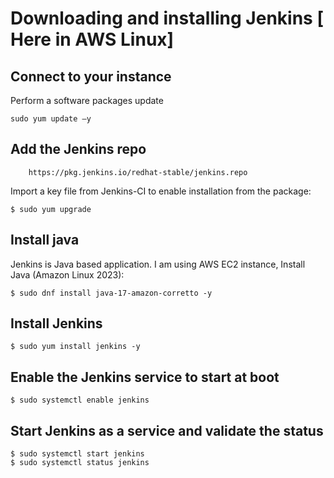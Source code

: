 # Downloading and installing Jenkins [ Here in AWS Linux]
## Connect to your instance
Perform a software packages update
```
sudo yum update –y
```
## Add the Jenkins repo

```$ sudo wget -O /etc/yum.repos.d/jenkins.repo \
    https://pkg.jenkins.io/redhat-stable/jenkins.repo
```
Import a key file from Jenkins-CI to enable installation from the package:

```$ sudo rpm --import https://pkg.jenkins.io/redhat-stable/jenkins.io-2023.key
$ sudo yum upgrade
```
## Install java
Jenkins is Java based application. I am using AWS EC2 instance, Install Java (Amazon Linux 2023):

```
$ sudo dnf install java-17-amazon-corretto -y
```

## Install Jenkins

```
$ sudo yum install jenkins -y
```

## Enable the Jenkins service to start at boot

```
$ sudo systemctl enable jenkins
```
## Start Jenkins as a service and validate the status

```
$ sudo systemctl start jenkins
$ sudo systemctl status jenkins
```
